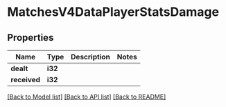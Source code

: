# MatchesV4DataPlayerStatsDamage

## Properties

Name | Type | Description | Notes
------------ | ------------- | ------------- | -------------
**dealt** | **i32** |  | 
**received** | **i32** |  | 

[[Back to Model list]](../README.md#documentation-for-models) [[Back to API list]](../README.md#documentation-for-api-endpoints) [[Back to README]](../README.md)



